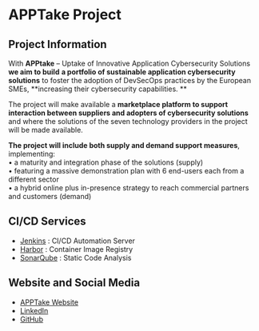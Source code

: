 # APPTake Project


## Project Information

With  **APPtake**  – Uptake of Innovative Application Cybersecurity Solutions  **we aim to build** **a portfolio of sustainable application cybersecurity solutions**  to foster the adoption of DevSecOps practices by the European SMEs,  **increasing their cybersecurity capabilities.  **
  
The project will make available a  **marketplace platform to support interaction between suppliers and adopters of cybersecurity solutions**  and where the solutions of the seven technology providers in the project will be made available.

**The project will include both supply and demand support measures**, implementing:  
• a maturity and integration phase of the solutions (supply)  
• featuring a massive demonstration plan with 6 end-users each from a different sector  
• a hybrid online plus in-presence strategy to reach commercial partners and customers (demand)

## CI/CD Services 

-   [Jenkins](https://jenkins.apptake.rid-intrasoft.eu/)  : CI/CD Automation Server
-   [Harbor](https://harbor.apptake.rid-intrasoft.eu/)  : Container Image Registry
-   [SonarQube](https://sonarqube.apptake.rid-intrasoft.eu/)  : Static Code Analysis

## Website and Social Media

-   [APPTake Website](https://www.apptake.eu/)
-   [LinkedIn](https://www.linkedin.com/company/apptake/)
-   [GitHub](https://github.com/APPTake-eu)

